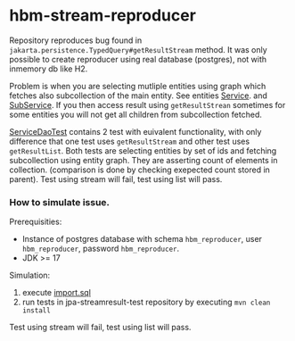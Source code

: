 # hbm-stream-reproducer
Repository reproduces bug found in `jakarta.persistence.TypedQuery#getResultStream` method.
It was only possible to create reproducer using real database (postgres), not with inmemory db like H2.

Problem is when you are selecting mutliple entities using graph which fetches also subcollection of the main entity.
See entities [Service](./jpa-streamresult-test/src/main/java/com/bkalas/entity/Service.java).
and [SubService](./jpa-streamresult-test/src/main/java/com/bkalas/entity/SubService.java).
If you then access result using ```getResultStrean``` sometimes for some entities you will not get all children from subcollection fetched.

[ServiceDaoTest](./jpa-streamresult-test/src/test/java/com/bkalas/dao/ServiceDAOTest.java) contains 2 test with euivalent functionality, with only difference that one test uses ```getResultStream``` and other test uses ```getResultList```. 
Both tests are selecting entities by set of ids and fetching subcollection using entity graph. They are asserting count of elements in collection. (comparison is done by checking exepected count stored in parent).
Test using stream will fail, test using list will pass.

### How to simulate issue.

Prerequisities: 
* Instance of postgres database with schema ```hbm_reproducer```, user ```hbm_reproducer```, password ```hbm_reproducer```. 
* JDK >= 17

Simulation:
1. execute [import.sql](./jpa-streamresult-test/src/main/resources/import.sql)
2. run tests in jpa-streamresult-test repository by executing ```mvn clean install```

Test using stream will fail, test using list will pass.